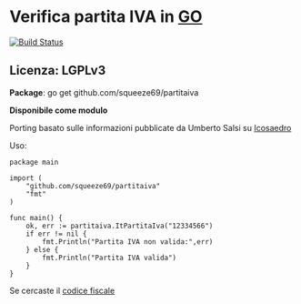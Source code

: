 # Verifica partita IVA in [GO](http://golang.org)
[![Build Status](https://travis-ci.com/squeeze69/partitaiva.svg?branch=master)](https://travis-ci.com/squeeze69/partitaiva)
## Licenza: LGPLv3

**Package**: go get github.com/squeeze69/partitaiva

**Disponibile come modulo**

Porting basato sulle informazioni pubblicate da Umberto Salsi su [Icosaedro](http://www.icosaedro.it/cf-pi/index.html)

Uso:

```
package main

import (
	"github.com/squeeze69/partitaiva"
	"fmt"
)

func main() {
	ok, err := partitaiva.ItPartitaIva("12334566")
	if err != nil {
		fmt.Println("Partita IVA non valida:",err)
	} else {
		fmt.Println("Partita IVA valida")
	}
}
```

Se cercaste il [codice fiscale](https://github.com/squeeze69/codicefiscale)
